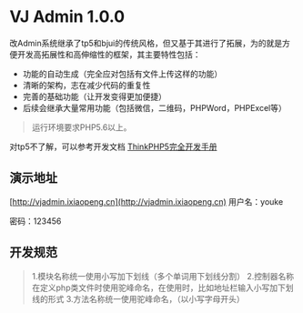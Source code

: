 VJ Admin 1.0.0
===============

改Admin系统继承了tp5和bjui的传统风格，但又基于其进行了拓展，为的就是方便开发高拓展性和高伸缩性的框架，其主要特性包括：

 + 功能的自动生成（完全应对包括有文件上传这样的功能）
 + 清晰的架构，志在减少代码的重复性
 + 完善的基础功能（让开发变得更加便捷）
 + 后续会继承大量常用功能（包括微信，二维码，PHPWord，PHPExcel等）

> 运行环境要求PHP5.6以上。

对tp5不了解，可以参考开发文档 [ThinkPHP5完全开发手册](http://www.kancloud.cn/manual/thinkphp5)

## 演示地址
[http://vjadmin.ixiaopeng.cn](http://vjadmin.ixiaopeng.cn)
用户名：youke

密码：123456

## 开发规范
> 1.模块名称统一使用小写加下划线（多个单词用下划线分割）
> 2.控制器名称在定义php类文件时使用驼峰命名，在使用时，比如地址栏输入小写加下划线的形式
> 3.方法名称统一使用驼峰命名，（以小写字母开头）
